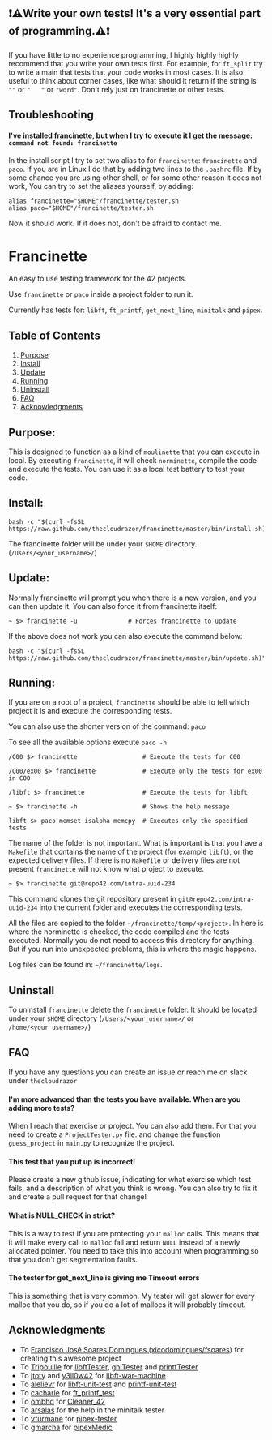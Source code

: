 ## :exclamation::warning:Write your own tests! It's a very essential part of programming.:warning::exclamation:
If you have little to no experience programming, I highly highly highly recommend that you write your own tests first. For example, for `ft_split` try to write a main that tests that your code works in most cases. It is also useful to think about corner cases, like what should it return if the string is `""` or `"   "` or `"word"`. Don't rely just on francinette or other tests.

## Troubleshooting

#### I've installed francinette, but when I try to execute it I get the message: `command not found: francinette`

In the install script I try to set two alias to for `francinette`: `francinette` and `paco`. If you are in Linux I do that by adding two lines to the `.bashrc` file. If by some chance you are using other shell, or for some other reason it does not work, You can try to set the aliases yourself, by adding:

```
alias francinette="$HOME"/francinette/tester.sh
alias paco="$HOME"/francinette/tester.sh
```

Now it should work. If it does not, don't be afraid to contact me.

# Francinette

An easy to use testing framework for the 42 projects.

Use `francinette` or `paco` inside a project folder to run it.

Currently has tests for: `libft`, `ft_printf`, `get_next_line`, `minitalk` and `pipex`.


## Table of Contents
1. [Purpose](#purpose)
2. [Install](#install)
3. [Update](#update)
4. [Running](#running)
5. [Uninstall](#uninstall)
6. [FAQ](#faq)
7. [Acknowledgments](#acknowledgments)


## Purpose:

This is designed to function as a kind of `moulinette` that you can execute in local. By executing `francinette`, it will check `norminette`, compile the code and execute the tests. You can use it as a local test battery to test your code.

## Install:

```
bash -c "$(curl -fsSL https://raw.github.com/thecloudrazor/francinette/master/bin/install.sh)"
```

The francinette folder will be under your `$HOME` directory. (`/Users/<your_username>/`)


## Update:
Normally francinette will prompt you when there is a new version, and you can then update it. You can also force it from francinette itself:

```
~ $> francinette -u              # Forces francinette to update
```

If the above does not work you can also execute the command below:

```
bash -c "$(curl -fsSL https://raw.github.com/thecloudrazor/francinette/master/bin/update.sh)"
```


## Running:

If you are on a root of a project, `francinette` should be able to tell which project it is and execute the corresponding tests.

You can also use the shorter version of the command: `paco`

To see all the available options execute `paco -h`

```
/C00 $> francinette                  # Execute the tests for C00

/C00/ex00 $> francinette             # Execute only the tests for ex00 in C00

/libft $> francinette                # Execute the tests for libft

~ $> francinette -h                  # Shows the help message

libft $> paco memset isalpha memcpy  # Executes only the specified tests
```

The name of the folder is not important. What is important is that you have a `Makefile` that contains the name of the project (for example `libft`), or the expected delivery files. 
If there is no `Makefile` or delivery files are not present `francinette` will not know 
what project to execute.

```
~ $> francinette git@repo42.com/intra-uuid-234
```

This command clones the git repository present in `git@repo42.com/intra-uuid-234` into the current folder and executes the corresponding tests.

All the files are copied to the folder `~/francinette/temp/<project>`. In here is where the norminette is checked, the code compiled and the tests executed. Normally you do not need to access this directory for anything. But if you run into unexpected problems, this is where the magic happens. 

Log files can be found in: `~/francinette/logs`.


## Uninstall

To uninstall `francinette` delete the `francinette` folder. It should be located under your
`$HOME` directory (`/Users/<your_username>/` or `/home/<your_username>/`)

## FAQ

If you have any questions you can create an issue or reach me on slack under `thecloudrazor`

#### I'm more advanced than the tests you have available. When are you adding more tests?

When I reach that exercise or project. You can also add them. For that you need to create a `ProjectTester.py` file. and change the function `guess_project` in `main.py` to recognize the project.

#### This test that you put up is incorrect!

Please create a new github issue, indicating for what exercise which test fails, and a description of what you think is wrong. You can also try to fix it and create a pull request for that change!

#### What is NULL_CHECK in strict?

This is a way to test if you are protecting your `malloc` calls. This means that it will make every call to `malloc` fail and return `NULL` instead of a newly allocated pointer. You need to take this into account when programming so that you don't get segmentation faults.

#### The tester for get_next_line is giving me Timeout errors

This is something that is very common. My tester will get slower for every malloc that you do, so if you do a lot of mallocs it will probably timeout.

## Acknowledgments

* To [Francisco José Soares Domingues (xicodomingues/fsoares)](https://github.com/xicodomingues) for creating this awesome project
* To [Tripouille](https://github.com/Tripouille) for [libftTester](https://github.com/Tripouille/libftTester), [gnlTester](https://github.com/Tripouille/gnlTester) and [printfTester](https://github.com/Tripouille/printfTester)
* To [jtoty](https://github.com/jtoty) and [y3ll0w42](https://github.com/y3ll0w42) for [libft-war-machine](https://github.com/y3ll0w42/libft-war-machine)
* To [alelievr](https://github.com/alelievr) for [libft-unit-test](https://github.com/alelievr/libft-unit-test) and [printf-unit-test](https://github.com/alelievr/printf-unit-test)
* To [cacharle](https://github.com/cacharle) for [ft_printf_test](https://github.com/cacharle/ft_printf_test)
* To [ombhd](https://github.com/ombhd) for [Cleaner_42](https://github.com/ombhd/Cleaner_42)
* To [arsalas](https://github.com/arsalas) for the help in the minitalk tester
* To [vfurmane](https://github.com/vfurmane) for [pipex-tester](https://github.com/vfurmane/pipex-tester)
* To [gmarcha](https://github.com/gmarcha) for [pipexMedic](https://github.com/gmarcha/pipexMedic)
